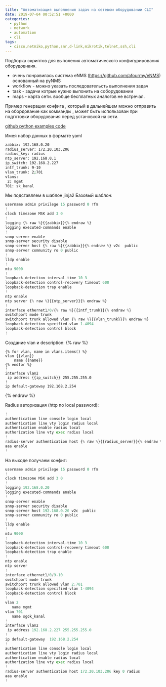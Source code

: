 ```yaml
---
title: "Автоматизация выполнения задач на сетевом оборудовании CLI"
date: 2019-07-04 00:52:51 +0000
categories:
  - python
  - network
  - automation
  - cli
tags:
  - cisco,netmiko,python,snr,d-link,mikrotik,telnet,ssh,cli
---
```



Подборка скриптов для выполения автоматического конфигурирования оборудовнаия.

- очень понравилась система eNMS (https://github.com/afourmy/eNMS) основанный на pyNMS 
 - workflow - можно указать последовательсть выполнения задач
 - task - задачи котрые нужно выпонить на соборудовании
 - maps - карта сети. вообще бесплатных аналогов не встречал. 


Пример   генерации  конфига , который в дальнейшем можно отправить на обордование как комманды , 
может быть использован при подготовки оборудования перед установкой на сети.

[github python examples code](https://github.com/ya-zero/ya-zero.github.io/tree/master/uploads/generate_config_example)


 Имея набор данных в формате yaml
```sh
zabbix: 192.168.0.20
radius_server: 172.20.103.206
radius_key: radius
ntp_server: 192.168.0.1
ip_switch: 192.168.2.227
intf_trunk: 9-10
vlan_trunk: 2;701
vlans:
 2: mgmt
701: sk_kanal
```
Мы подставляем в шаблон jinja2
  Базовый шаблон:

```python
username admin privilege 15 password 0 rfm
!
clock timezone MSK add 3 0
!
logging {% raw %}{{zabbix}}{% endraw %}
logging executed-commands enable
!
snmp-server enable
snmp-server security disable
snmp-server host {% raw %}{{zabbix}}{% endraw %} v2c  public
snmp-server community ro 0 public
!
lldp enable
!
mtu 9000
!
loopback-detection interval-time 10 3
loopback-detection control-recovery timeout 600
loopback-detection trap enable
!
ntp enable
ntp server {% raw %}{{ntp_server}}{% endraw %}
!
interface ethernet1/0/{% raw %}{{intf_trunk}}{% endraw %}
switchport mode trunk
switchport trunk allowed vlan {% raw %}{{vlan_trunk}}{% endraw %}
loopback-detection specified-vlan 1-4094
loopback-detection control block
!
```
 Cоздание vlan и description:
{% raw %}
```
{% for vlan, name in vlans.items() %}
vlan {{vlan}}
    name {{name}}
{% endfor %}
!
interface vlan2
 ip address {{ip_switch}} 255.255.255.0
!
ip default-gateway 192.168.2.254
```
{% endraw %}


Radius авторизация (http по local password):
```python
!
authentication line console login local
authentication line vty login radius local
authentication enable radius local
authorization line vty exec radius local
!
radius-server authentication host {% raw %}{{radius_server}}{% endraw %} key 0 {% raw %}{{radius_key}}{% endraw %}
aaa enable
!
```
На выходе получаем конфиг:

```python
username admin privilege 15 password 0 rfm
!
clock timezone MSK add 3 0
!
logging 192.168.0.20
logging executed-commands enable
!
snmp-server enable
snmp-server security disable
snmp-server host 192.168.0.20 v2c  public
snmp-server community ro 0 public
!
lldp enable
!
mtu 9000
!
loopback-detection interval-time 10 3
loopback-detection control-recovery timeout 600
loopback-detection trap enable
!
ntp enable
ntp server
!
interface ethernet1/0/9-10
switchport mode trunk
switchport trunk allowed vlan 2;701
loopback-detection specified-vlan 1-4094
loopback-detection control block
!
vlan 2
   name mgmt
vlan 701
   name sgok_kanal
!
interface vlan2
 ip address 192.168.2.227 255.255.255.0
!
ip default-gateway  192.168.2.254
!
authentication line console login local
authentication line vty login radius local
authentication enable radius local
authorization line vty exec radius local
!
radius-server authentication host 172.20.103.206 key 0 radius
aaa enable
!
```
 
